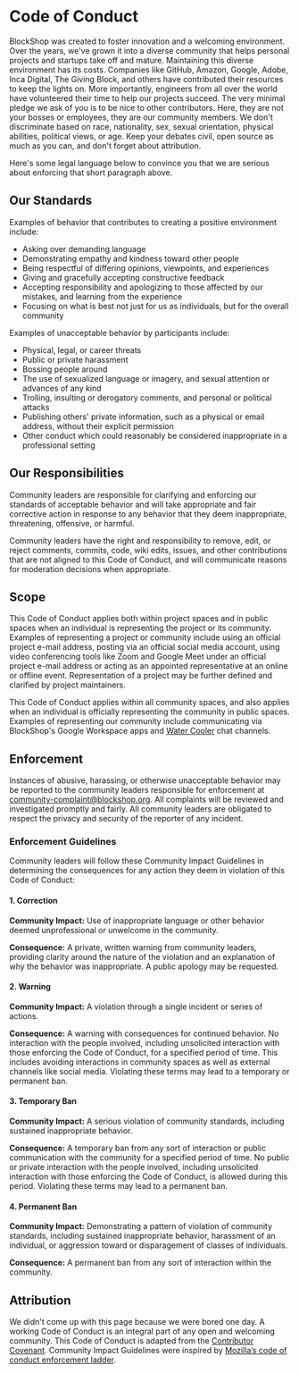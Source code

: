 # Code of Conduct

BlockShop was created to foster innovation and a welcoming environment. Over the years, we've grown it into a diverse community that helps personal projects and startups take off and mature. Maintaining this diverse environment has its costs. Companies like GitHub, Amazon, Google, Adobe, Inca Digital, The Giving Block, and others have contributed their resources to keep the lights on. More importantly, engineers from all over the world have volunteered their time to help our projects succeed. The very minimal pledge we ask of you is to be nice to other contributors. Here, they are not your bosses or employees, they are our community members. We don't discriminate based on race, nationality, sex, sexual orientation, physical abilities, political views, or age. Keep your debates civil, open source as much as you can, and don't forget about attribution.

Here's some legal language below to convince you that we are serious about enforcing that short paragraph above.

## Our Standards

Examples of behavior that contributes to creating a positive environment
include:

* Asking over demanding language
* Demonstrating empathy and kindness toward other people
* Being respectful of differing opinions, viewpoints, and experiences
* Giving and gracefully accepting constructive feedback
* Accepting responsibility and apologizing to those affected by our mistakes, and learning from the experience
* Focusing on what is best not just for us as individuals, but for the overall community

Examples of unacceptable behavior by participants include:

* Physical, legal, or career threats
* Public or private harassment
* Bossing people around
* The use of sexualized language or imagery, and sexual attention or advances of any kind
* Trolling, insulting or derogatory comments, and personal or political attacks
* Publishing others' private information, such as a physical or email address, without their explicit permission
* Other conduct which could reasonably be considered inappropriate in a professional setting

## Our Responsibilities

Community leaders are responsible for clarifying and enforcing our standards of acceptable behavior and will take appropriate and fair corrective action in response to any behavior that they deem inappropriate, threatening, offensive, or harmful.

Community leaders have the right and responsibility to remove, edit, or reject comments, commits, code, wiki edits, issues, and other contributions that are not aligned to this Code of Conduct, and will communicate reasons for moderation decisions when appropriate.

## Scope

This Code of Conduct applies both within project spaces and in public spaces when an individual is representing the project or its community. Examples of representing a project or community include using an official project e-mail address, posting via an official social media account, using video conferencing tools like Zoom and Google Meet under an official project e-mail address or acting as an appointed representative at an online or offline event. Representation of a project may be further defined and clarified by project maintainers.

This Code of Conduct applies within all community spaces, and also applies when an individual is officially representing the community in public spaces. Examples of representing our community include communicating via BlockShop's Google Workspace apps and [Water Cooler](https://water-cooler.chat/) chat channels.

## Enforcement

Instances of abusive, harassing, or otherwise unacceptable behavior may be reported to the community leaders responsible for enforcement at community-complaint@blockshop.org. All complaints will be reviewed and investigated promptly and fairly. All community leaders are obligated to respect the privacy and security of the reporter of any incident.

### Enforcement Guidelines

Community leaders will follow these Community Impact Guidelines in determining the consequences for any action they deem in violation of this Code of Conduct:

#### 1. Correction


**Community Impact:** Use of inappropriate language or other behavior deemed unprofessional or unwelcome in the community.

**Consequence:** A private, written warning from community leaders, providing clarity around the nature of the violation and an explanation of why the behavior was inappropriate. A public apology may be requested.

#### 2. Warning


**Community Impact:** A violation through a single incident or series of actions.

**Consequence:** A warning with consequences for continued behavior. No interaction with the people involved, including unsolicited interaction with those enforcing the Code of Conduct, for a specified period of time. This includes avoiding interactions in community spaces as well as external channels like social media. Violating these terms may lead to a temporary or permanent ban.

#### 3. Temporary Ban


**Community Impact:** A serious violation of community standards, including sustained inappropriate behavior.

**Consequence:** A temporary ban from any sort of interaction or public communication with the community for a specified period of time. No public or private interaction with the people involved, including unsolicited interaction with those enforcing the Code of Conduct, is allowed during this period. Violating these terms may lead to a permanent ban.

#### 4. Permanent Ban


**Community Impact:** Demonstrating a pattern of violation of community standards, including sustained inappropriate behavior, harassment of an individual, or aggression toward or disparagement of classes of individuals.

**Consequence:** A permanent ban from any sort of interaction within the community.

## Attribution 

We didn't come up with this page because we were bored one day. A working Code of Conduct is an integral part of any open and welcoming community. This Code of Conduct is adapted from the [Contributor Covenant](https://www.contributor-covenant.org/version/2/1/code_of_conduct/). Community Impact Guidelines were inspired by [Mozilla’s code of conduct enforcement ladder](https://github.com/mozilla/diversity).